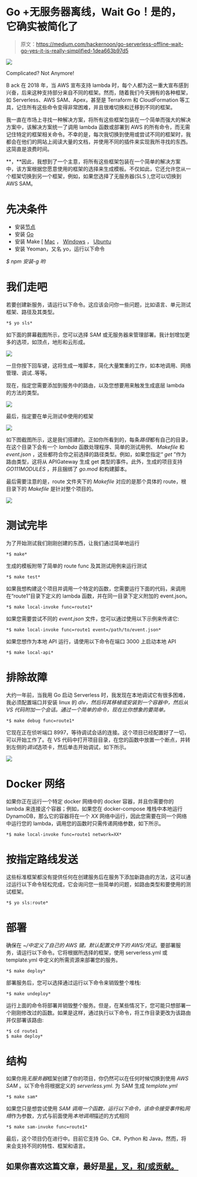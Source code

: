# Go +无服务器离线，Wait Go！是的，它确实被简化了

> 原文：<https://medium.com/hackernoon/go-serverless-offline-wait-go-yes-it-is-really-simplified-1dea663b97d5>

![](img/8b5a50035a1523e73f9bcada42ad5664.png)

Complicated? Not Anymore!

B ack 在 2018 年，当 AWS 宣布支持 lambda 时，每个人都为这一重大宣布感到兴奋，后来这种支持部分来自不同的框架。然而，随着我们今天拥有的各种框架，如 Serverless、AWS SAM、Apex，甚至是 Terraform 和 CloudFormation 等工具，记住所有这些命令变得非常困难，并且很难切换和迁移到不同的框架。

我一直在市场上寻找一种解决方案，将所有这些框架包装在一个简单而强大的解决方案中，该解决方案统一了调用 lambda 函数或部署到 AWS 的所有命令，而无需记住特定的框架相关命令。不幸的是，每次我切换到使用或尝试不同的框架时，我都会在他们的网站上阅读大量的文档，并使用不同的插件来实现我所寻找的东西。这简直是浪费时间。

**，**因此，我想到了一个主意，将所有这些框架包装在一个简单的解决方案中，该方案根据您愿意使用的框架的选择来生成模板。不仅如此，它还允许您从一个框架切换到另一个框架，例如，如果您选择了无服务器(SLS ),您可以切换到 AWS SAM。

# 先决条件

*   安装[节点](https://nodejs.org/en/download/)
*   安装 [Go](https://golang.org/dl/)
*   安装 Make [ [Mac](https://stackoverflow.com/questions/10265742/how-to-install-make-and-gcc-on-a-mac) ， [Windows](http://gnuwin32.sourceforge.net/packages/make.htm) ， [Ubuntu](https://www.cyberciti.biz/faq/howto-installing-gnu-c-compiler-development-environment-on-ubuntu/)
*   安装 Yeoman，又名 yo，运行以下命令

*$ npm 安装-g 哟*

# 我们走吧

若要创建新服务，请运行以下命令。这应该会问你一些问题，比如语言、单元测试框架、路径及其类型。

```
*$ yo sls*
```

如下面的屏幕截图所示，您可以选择 SAM 或无服务器来管理部署。我计划增加更多的选项，如顶点，地形和云形成。

![](img/dc842bfc34ade2fb684572388d9caa0f.png)

一旦你按下回车键，这将生成一堆脚本，简化大量繁重的工作，如本地调用、网络管理、调试..等等。

现在，指定您需要添加到服务中的路由，以及您想要用来触发生成底层 lambda 的方法的类型。

![](img/14433f9108401d6bea207bc5d9e06ff8.png)

最后，指定要在单元测试中使用的框架

![](img/60bb8c09c7c76574c4c9a652d4a4fdab.png)

如下图截图所示，这是我们搭建的。正如你所看到的，每条*路径*都有自己的目录，在这个目录下会有一个 *lambda* 函数处理程序、简单的测试用例、 *Makefile* 和 *event.json* ，这些都符合你之前选择的路径类型。例如，如果您指定“ *get* ”作为路由类型，这将从 APIGateway 生成 get 类型的事件。此外，生成的项目支持 *GO111MODULES* ，并且捆绑了 *go.mod* 和构建脚本。

最后需要注意的是，route 文件夹下的 *Makefile* 对应的是那个具体的 route，根目录下的 *Makefile* 是针对整个项目的。

![](img/7d90b716f158c6cac9661418a74d6a8c.png)

# 测试完毕

为了开始测试我们刚刚创建的东西，让我们通过简单地运行

```
*$ make*
```

生成的模板附带了简单的 route func 及其测试用例来运行测试

```
*$ make test*
```

如果我想构建这个项目并调用一个特定的函数，您需要运行下面的代码，来调用在“route1”目录下定义的 lambda 函数，并在同一目录下定义附加的 event.json。

```
*$ make local-invoke func=route1*
```

如果您需要尝试不同的 *event.json* 文件，您可以通过使用以下示例来传递它:

```
*$ make local-invoke func=route1 event=/path/to/event.json*
```

如果您想作为本地 API 运行，请使用以下命令在端口 3000 上启动本地 API

```
*$ make local-api*
```

# 排除故障

大约一年前，当我用 Go 启动 Serverless 时，我发现在本地调试它有很多困难，我必须配置端口并安装 linux 的 *dlv，然后将其移植或安装到一个容器中，然后从 VS 代码附加一个会话。通过一个简单的命令，现在比你想象的要简单。*

```
*$ make debug func=route1*
```

它现在正在侦听端口 8997，等待调试会话的连接。这个项目已经配置好了一切，可以开始工作了。在 VS 代码中打开项目目录，在您的函数中放置一个断点，并转到左侧的*调试*选项卡，然后单击开始调试，如下所示。

![](img/502ef62bd797db247fe49f043fe569f7.png)

# Docker 网络

如果你正在运行一个特定 docker 网络中的 docker 容器，并且你需要你的 lambda 来连接这个容器；例如，如果您在 docker-compose 堆栈中本地运行 DynamoDB，那么它的容器将在一个 *XX* 网络中运行，因此您需要在同一个网络中运行您的 lambda，调用您的函数时只需传递网络参数，如下所示。

```
*$ make local-invoke func=route1 network=XX*
```

# 按指定路线发送

这些标准框架都没有提供任何在创建服务后在服务下添加新路由的方法，这可以通过运行以下命令轻松完成，它会询问您一些简单的问题，如路由类型和要使用的测试框架。

```
*$ yo sls:route*
```

# 部署

确保在 *~/中定义了自己的 AWS 键。*默认*配置文件下的 AWS/凭证*。要部署服务，请运行以下命令。它将根据所选择的框架，使用 serverless.yml 或 template.yml 中定义的所需资源来部署您的服务。

```
*$ make deploy*
```

部署服务后，您可以选择通过运行以下命令来销毁整个堆栈:

```
*$ make undeploy*
```

运行上面的命令将部署并销毁整个服务。但是，在某些情况下，您可能只想部署一个刚刚修改过的函数。如果是这样，通过执行以下命令，将工作目录更改为该路由并仅部署该路由:

```
*$ cd route1
$ make deploy*
```

# 结构

如果你用*无服务器*框架创建了你的项目，你仍然可以在任何时候切换到使用 *AWS SAM* 。以下命令将根据定义的 *serverless.yml.* 为 SAM 生成 *template.yml*

```
*$ make sam*
```

如果您只是想尝试使用 *SAM 调用一个函数，*运行以下命令，该命令接受*事件*和*网络*作为参数，方式与前面使用*本地调用*描述的方式相同

```
*$ make sam-invoke func=route1*
```

最后，这个项目仍在进行中。目前它支持 Go、C#、Python 和 Java，然而，将来会支持不同的特性、框架和语言。

## 如果你喜欢这篇文章，最好是[星，叉，和/或贡献。](http://github.com/msolimans/generator-sls)